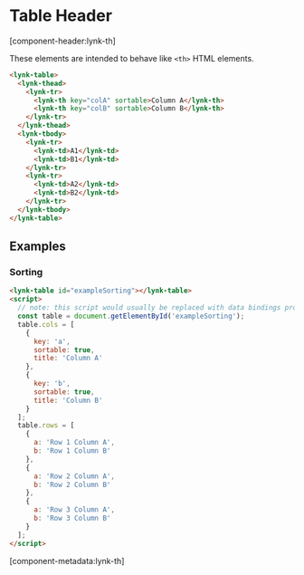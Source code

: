 # Table Header

[component-header:lynk-th]

These elements are intended to behave like `<th>` HTML elements.

```html preview
<lynk-table>
  <lynk-thead>
    <lynk-tr>
      <lynk-th key="colA" sortable>Column A</lynk-th>
      <lynk-th key="colB" sortable>Column B</lynk-th>
    </lynk-tr>
  </lynk-thead>
  <lynk-tbody>
    <lynk-tr>
      <lynk-td>A1</lynk-td>
      <lynk-td>B1</lynk-td>
    </lynk-tr>
    <lynk-tr>
      <lynk-td>A2</lynk-td>
      <lynk-td>B2</lynk-td>
    </lynk-tr>
  </lynk-tbody>
</lynk-table>
```

## Examples

### Sorting

```html preview
<lynk-table id="exampleSorting"></lynk-table>
<script>
  // note: this script would usually be replaced with data bindings provided by your web framework
  const table = document.getElementById('exampleSorting');
  table.cols = [
    {
      key: 'a',
      sortable: true,
      title: 'Column A'
    },
    {
      key: 'b',
      sortable: true,
      title: 'Column B'
    }
  ];
  table.rows = [
    {
      a: 'Row 1 Column A',
      b: 'Row 1 Column B'
    },
    {
      a: 'Row 2 Column A',
      b: 'Row 2 Column B'
    },
    {
      a: 'Row 3 Column A',
      b: 'Row 3 Column B'
    }
  ];
</script>
```

[component-metadata:lynk-th]
